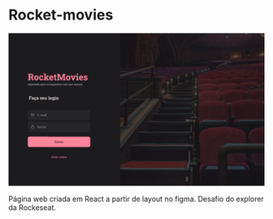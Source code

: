 # Rocket-movies
<img height="300px" src="./src/assets/Screenshot.png"> 

Página web criada em React a partir de layout no figma.
Desafio do explorer da Rockeseat. 


